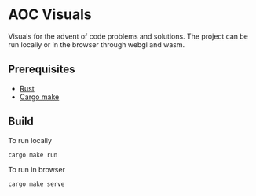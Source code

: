 # AOC Visuals

Visuals for the advent of code problems and solutions. The project can be run locally or in the browser through webgl and wasm.

## Prerequisites

- [Rust](https://www.rust-lang.org/tools/install)
- [Cargo make](https://github.com/sagiegurari/cargo-make#installation) 

## Build

To run locally
```
cargo make run
```

To run in browser
```
cargo make serve
```

